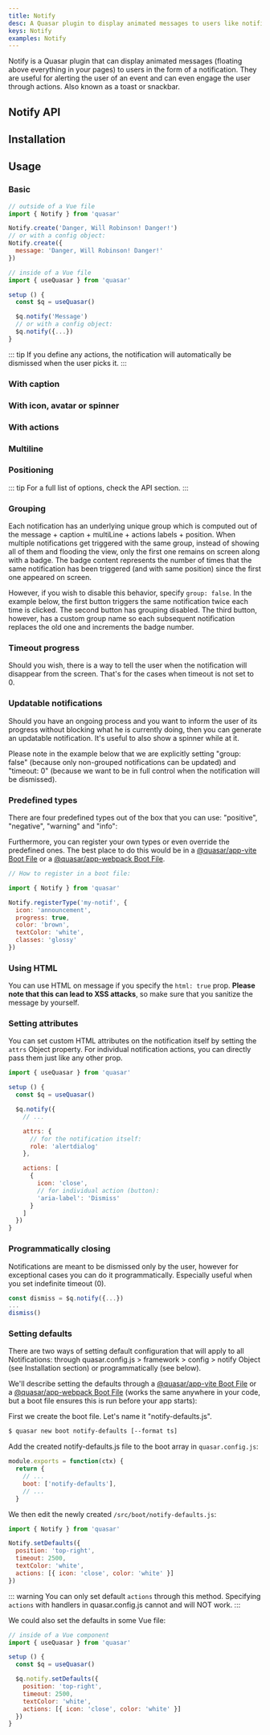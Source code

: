 ```yaml
---
title: Notify
desc: A Quasar plugin to display animated messages to users like notifications, toasts and snackbars.
keys: Notify
examples: Notify
---
```


Notify is a Quasar plugin that can display animated messages (floating above everything in your pages) to users in the form of a notification. They are useful for alerting the user of an event and can even engage the user through actions. Also known as a toast or snackbar.

## Notify API

<doc-api file="Notify" />

## Installation

<doc-installation plugins="Notify" config="notify" />

## Usage

### Basic

```js
// outside of a Vue file
import { Notify } from 'quasar'

Notify.create('Danger, Will Robinson! Danger!')
// or with a config object:
Notify.create({
  message: 'Danger, Will Robinson! Danger!'
})

// inside of a Vue file
import { useQuasar } from 'quasar'

setup () {
  const $q = useQuasar()

  $q.notify('Message')
  // or with a config object:
  $q.notify({...})
}
```

<doc-example title="Basic" file="Basic" />

::: tip
If you define any actions, the notification will automatically be dismissed when the user picks it.
:::

### With caption

<doc-example title="Caption" file="Caption" />

### With icon, avatar or spinner

<doc-example title="With icon" file="Icon" />

<doc-example title="With avatar" file="Avatar" />

<doc-example title="With spinner" file="Spinner" />

### With actions

<doc-example title="With actions" file="Actions" />

### Multiline

<doc-example title="Multiline" file="Multiline" />

### Positioning

<doc-example title="Positioning & different options" file="Positioning" />

::: tip
For a full list of options, check the API section.
:::

### Grouping

Each notification has an underlying unique group which is computed out of the message + caption + multiLine + actions labels + position. When multiple notifications get triggered with the same group, instead of showing all of them and flooding the view, only the first one remains on screen along with a badge. The badge content represents the number of times that the same notification has been triggered (and with same position) since the first one appeared on screen.

However, if you wish to disable this behavior, specify `group: false`. In the example below, the first button triggers the same notification twice each time is clicked. The second button has grouping disabled. The third button, however, has a custom group name so each subsequent notification replaces the old one and increments the badge number.

<doc-example title="Grouping" file="Grouping" />

<doc-example title="Custom badge" file="GroupingCustomBadge" />

### Timeout progress

Should you wish, there is a way to tell the user when the notification will disappear from the screen. That's for the cases when timeout is not set to 0.

<doc-example title="Timeout progress" file="TimeoutProgress" />

### Updatable notifications

Should you have an ongoing process and you want to inform the user of its progress without blocking what he is currently doing, then you can generate an updatable notification. It's useful to also show a spinner while at it.

Please note in the example below that we are explicitly setting "group: false" (because only non-grouped notifications can be updated) and "timeout: 0" (because we want to be in full control when the notification will be dismissed).

<doc-example title="Updatable" file="Updatable" />

### Predefined types

There are four predefined types out of the box that you can use: "positive", "negative", "warning" and "info":

<doc-example title="Out of the box types" file="PredefinedTypesDefault" />

Furthermore, you can register your own types or even override the predefined ones. The best place to do this would be in a [@quasar/app-vite Boot File](/quasar-cli-vite/boot-files) or a [@quasar/app-webpack Boot File](/quasar-cli-webpack/boot-files).

<doc-example title="Custom type" file="PredefinedTypesCustom" />

```js
// How to register in a boot file:

import { Notify } from 'quasar'

Notify.registerType('my-notif', {
  icon: 'announcement',
  progress: true,
  color: 'brown',
  textColor: 'white',
  classes: 'glossy'
})
```

### Using HTML
You can use HTML on message if you specify the `html: true` prop. **Please note that this can lead to XSS attacks**, so make sure that you sanitize the message by yourself.

<doc-example title="Unsafe HTML message" file="UnsafeHtml" />

### Setting attributes
You can set custom HTML attributes on the notification itself by setting the `attrs` Object property. For individual notification actions, you can directly pass them just like any other prop.

```js
import { useQuasar } from 'quasar'

setup () {
  const $q = useQuasar()

  $q.notify({
    // ...

    attrs: {
      // for the notification itself:
      role: 'alertdialog'
    },

    actions: [
      {
        icon: 'close',
        // for individual action (button):
        'aria-label': 'Dismiss'
      }
    ]
  })
}
```

### Programmatically closing
Notifications are meant to be dismissed only by the user, however for exceptional cases you can do it programmatically. Especially useful when you set indefinite timeout (0).

```js
const dismiss = $q.notify({...})
...
dismiss()
```

### Setting defaults
There are two ways of setting default configuration that will apply to all Notifications: through quasar.config.js > framework > config > notify Object (see Installation section) or programmatically (see below).

We'll describe setting the defaults through a [@quasar/app-vite Boot File](/quasar-cli-vite/boot-files) or a [@quasar/app-webpack Boot File](/quasar-cli-webpack/boot-files) (works the same anywhere in your code, but a boot file ensures this is run before your app starts):

First we create the boot file. Let's name it "notify-defaults.js".

```bash
$ quasar new boot notify-defaults [--format ts]
```

Add the created notify-defaults.js file to the boot array in `quasar.config.js`:

```js
module.exports = function(ctx) {
  return {
    // ...
    boot: ['notify-defaults'],
    // ...
  }
```

We then edit the newly created `/src/boot/notify-defaults.js`:

```js
import { Notify } from 'quasar'

Notify.setDefaults({
  position: 'top-right',
  timeout: 2500,
  textColor: 'white',
  actions: [{ icon: 'close', color: 'white' }]
})
```

::: warning
You can only set default `actions` through this method. Specifying `actions` with handlers in quasar.config.js cannot and will NOT work.
:::

We could also set the defaults in some Vue file:

```js
// inside of a Vue component
import { useQuasar } from 'quasar'

setup () {
  const $q = useQuasar()

  $q.notify.setDefaults({
    position: 'top-right',
    timeout: 2500,
    textColor: 'white',
    actions: [{ icon: 'close', color: 'white' }]
  })
}
```
